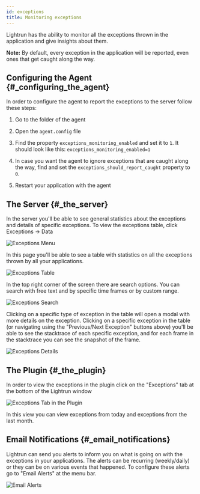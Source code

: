 ```yaml
---
id: exceptions
title: Monitoring exceptions
---
```

Lightrun has the ability to monitor all the exceptions thrown in the
application and give insights about them.

**Note:** By default, every exception in the application will be
reported, even ones that get caught along the way.

Configuring the Agent {#_configuring_the_agent}
---------------------

In order to configure the agent to report the exceptions to the server
follow these steps:

1.  Go to the folder of the agent

2.  Open the `agent.config` file

3.  Find the property `exceptions_monitoring_enabled` and set it to `1`.
    It should look like this: `exceptions_monitoring_enabled=1`

4.  In case you want the agent to ignore exceptions that are caught
    along the way, find and set the `exceptions_should_report_caught`
    property to `0`.

5.  Restart your application with the agent

The Server {#_the_server}
----------

In the server you'll be able to see general statistics about the
exceptions and details of specific exceptions. To view the exceptions
table, click Exceptions → Data

![Exceptions Menu](../../img/exceptions-menu.png)

In this page you'll be able to see a table with statistics on all the
exceptions thrown by all your applications.

![Exceptions Table](../../img/exceptions-table.png)

In the top right corner of the screen there are search options. You can
search with free text and by specific time frames or by custom range.

![Exceptions Search](../../img/exceptions-search.png)

Clicking on a specific type of exception in the table will open a modal
with more details on the exception. Clicking on a specific exception in
the table (or navigating using the \"Previous/Next Exception\" buttons
above) you'll be able to see the stacktrace of each specific exception,
and for each frame in the stacktrace you can see the snapshot of the
frame.

![Exceptions Details](../../img/exceptions-details.png)

The Plugin {#_the_plugin}
----------

In order to view the exceptions in the plugin click on the
\"Exceptions\" tab at the bottom of the Lightrun window

![Exceptions Tab in the Plugin](../../img/exceptions-plugin-tab.png)

In this view you can view exceptions from today and exceptions from the
last month.

Email Notifications {#_email_notifications}
-------------------

Lightrun can send you alerts to inform you on what is going on with the
exceptions in your applications. The alerts can be recurring
(weekly/daily) or they can be on various events that happened. To
configure these alerts go to \"Email Alerts\" at the menu bar.

![Email Alerts](../../img/email-alerts.png)

